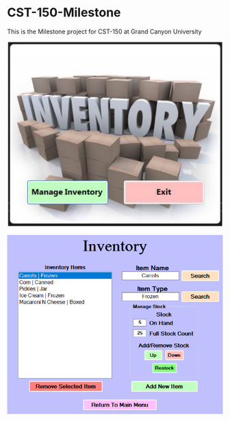 # CST-150-Milestone

This is the Milestone project for CST-150 at Grand Canyon University

<p align="center">
  <img src="https://github.com/JasonHatfield/CST-150-Milestone/blob/main/Inventory%201.png">
</p>

<p align="center">
  <img src="https://github.com/JasonHatfield/CST-150-Milestone/blob/main/Inventory%202.png">
</p>
